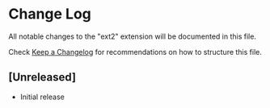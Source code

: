 # Change Log

All notable changes to the "ext2" extension will be documented in this file.

Check [Keep a Changelog](http://keepachangelog.com/) for recommendations on how to structure this file.

## [Unreleased]

- Initial release
